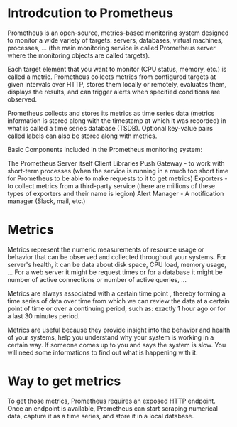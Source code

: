 # Introdcution to Prometheus

Prometheus is an open-source, metrics-based monitoring system designed to monitor a wide variety of targets: servers, databases, virtual machines, processes, ... (the main monitoring service is called Prometheus server where the monitoring objects are called targets).

Each target element that you want to monitor (CPU status, memory, etc.) is called a metric. Prometheus collects metrics from configured targets at given intervals over HTTP, stores them locally or remotely, evaluates them, displays the results, and can trigger alerts when specified conditions are observed.

Prometheus collects and stores its metrics as time series data (metrics information is stored along with the timestamp at which it was recorded) in what is called a time series database (TSDB). Optional key-value pairs called labels can also be stored along with metrics.

Basic Components included in the Prometheus monitoring system:

The Prometheus Server itself
Client Libraries
Push Gateway - to work with short-term processes (when the service is running in a much too short time for Prometheus to be able to make requests to it to get metrics)
Exporters - to collect metrics from a third-party service (there are millions of these types of exporters and their name is legion)
Alert Manager - A notification manager (Slack, mail, etc.)

# Metrics

Metrics represent the numeric measurements of resource usage or behavior that can be observed and collected throughout your systems. For server's health, it can be data about disk space, CPU load, memory usage, ... For a web server it might be request times or for a database it might be number of active connections or number of active queries, ...

Metrics are always associated with a certain time point , thereby forming a time series of data over time from which we can review the data at a certain point of time or over a continuing period, such as: exactly 1 hour ago or for a last 30 minutes period. 

Metrics are useful because they provide insight into the behavior and health of your systems, help you understand why your system is working in a certain way. If someone comes up to you and says the system is slow. You will need some informations to find out what is happening with it.

# Way to get metrics

To get those metrics, Prometheus requires an exposed HTTP endpoint. Once an endpoint is available, Prometheus can start scraping numerical data, capture it as a time series, and store it in a local database.

